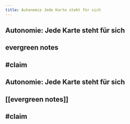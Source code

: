 ```yaml
---
title: Autonomie Jede Karte steht für sich
---
```


## Autonomie: Jede Karte steht für sich

## evergreen notes

## #claim 

## Autonomie: Jede Karte steht für sich

## [[evergreen notes]]

## #claim 
